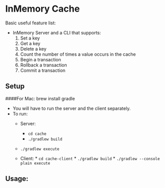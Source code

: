InMemory Cache
===============


Basic useful feature list:

 * InMemory Server and a CLI that supports:
	1. Set a key
    2. Get a key
    3. Delete a key
    4. Count the number of times a value occurs in the cache
    5. Begin a transaction
    6. Rollback a transaction
    7. Commit a transaction
 


Setup
---
####For Mac:
    brew install gradle
    

* You will have to run the server and the client separately.
* To run:
	* Server:
	 	*  `cd cache`  
	 	*  `./gradlew build`      
    *  `./gradlew execute`      
	
  * Client:
	 	*  `cd cache-client`
		*  `./gradlew build`
		*  `./gradlew --console plain execute`


Usage:
---

